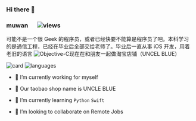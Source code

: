 ### Hi there 👋

<!--
**muwan/muwan** is a ✨ _special_ ✨ repository because its `README.md` (this file) appears on your GitHub profile.

Here are some ideas to get you started:

- 🔭 I’m currently working on ...
- 🌱 I’m currently learning ...
- 👯 I’m looking to collaborate on ...
- 🤔 I’m looking for help with ...
- 💬 Ask me about ...
- 📫 How to reach me: ...
- 😄 Pronouns: ...
- ⚡ Fun fact: ...
-->

### muwan &#x2003; ![views](https://views.whatilearened.today/views/github/muwan/muwan.svg)

可能不是一个很 Geek 的程序员，或者已经快要不能算是程序员了吧。本科学习的是通信工程，已经在毕业后全部交给老师了。毕业后一直从事 iOS 开发，用着老旧的语言 ![Objective-C](https://img.shields.io/badge/-Objective--C-blue)现在在和朋友一起做淘宝店铺（UNCEL BLUE）


![card](https://github-readme-stats.vercel.app/api?username=muwan&show_icons=true&line_height=21&show_icons=true&theme=vue&hide_border=true)
![languages](https://github-readme-stats.vercel.app/api/top-langs/?username=muwan&show_icons=true&layout=compact&theme=vue&hide_border=true&hide=html,css)

- 🔭 I’m currently working for myself

- 🍑 Our taobao shop name is UNCLE BLUE

- 🌱 I’m currently learning `Python` `Swift`

- 👯 I’m looking to collaborate on Remote Jobs
